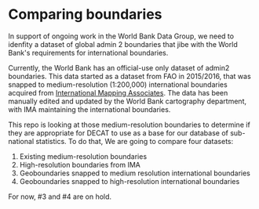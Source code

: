 # Comparing boundaries

In support of ongoing work in the World Bank Data Group, we need to idenfity a dataset of global admin 2 boundaries that jibe with the World Bank's requirements for international boundaries.

Currently, the World Bank has an official-use only dataset of admin2 boundaries. This data started as a dataset from FAO in 2015/2016, that was snapped to medium-resolution (1:200,000) international boundaries acquired from [International Mapping Associates](https://internationalmapping.com/). The data has been manually edited and updated by the World Bank cartography department, with IMA maintaining the international boundaries.

This repo is looking at those medium-resolution boundaries to determine if they are appropriate for DECAT to use as a base for our database of sub-national statistics. To do that, We are going to compare four datasets:

1. Existing medium-resolution boundaries
2. High-resolution boundaries from IMA
3. Geoboundaries snapped to medium resolution international boundaries
4. Geoboundaries snapped to high-resolution international boundaries

For now, #3 and #4 are on hold.
